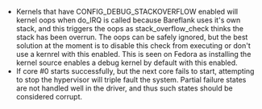 - Kernels that have CONFIG_DEBUG_STACKOVERFLOW enabled will kernel oops when
  do_IRQ is called because Bareflank uses it's own stack, and this triggers
  the oops as stack_overflow_check thinks the stack has been overrun. The
  oops can be safely ignored, but the best solution at the moment is to
  disable this check from executing or don't use a kernrel with this enabled.
  This is seen on Fedora as installing the kernel source enables a debug kernel
  by default with this enabled.
- If core #0 starts successfully, but the next core fails to start, attempting
  to stop the hypervisor will triple fault the system. Partial failure states
  are not handled well in the driver, and thus such states should be considered
  corrupt.
